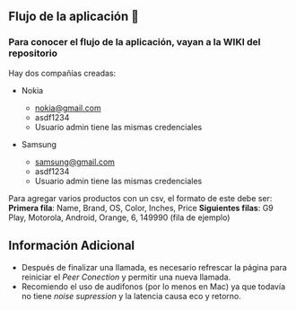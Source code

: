 ## Flujo de la aplicación :eyes:
### Para conocer el flujo de la aplicación, vayan a la WIKI del repositorio

Hay dos compañías creadas:
- Nokia
  - nokia@gmail.com
  - asdf1234
  - Usuario admin tiene las mismas credenciales

- Samsung
  - samsung@gmail.com
  - asdf1234
  - Usuario admin tiene las mismas credenciales

Para agregar varios productos con un csv, el formato de este debe ser:
__Primera fila__: Name, Brand, OS, Color, Inches, Price
__Siguientes filas__: G9 Play, Motorola, Android, Orange, 6, 149990 (fila de ejemplo)

## Información Adicional
- Después de finalizar una llamada, es necesario refrescar la página para reiniciar el _Peer Conection_ y permitir una nueva llamada.
- Recomiendo el uso de audifonos (por lo menos en Mac) ya que todavía no tiene _noise supression_ y la latencia causa eco y retorno.